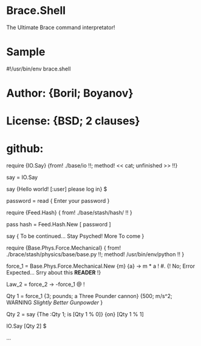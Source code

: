 # Brace.Shell
The Ultimate Brace command interpretator!

# Sample

  #!/usr/bin/env brace.shell

  # Author: {Boril; Boyanov}
  # License: {BSD; 2 clauses}
  # github:

  require {IO.Say} {from! ./base/io !!; method! << cat; unfinished >> !!}

  say = IO.Say

  say {Hello world! [:user] please log in} $

  password = read { Enter your password }

  require {Feed.Hash} { from! ./base/stash/hash/ !! }

  pass hash = Feed.Hash.New [ password ]

  say { To be continued... Stay Psyched\! More To come }


  require {Base.Phys.Force.Mechanical} { from! ./brace/stash/physics/base/base.py !!; method! /usr/bin/env/python !! }

  force_1 = Base.Phys.Force.Mechanical.New {m} {a} -> m * a ! #. {! No; Error Expected... Srry about this __READER__ !}

  Law_2 = force_2 -> -force_1 @ !

  Qty 1 = force_1 {3; pounds; a Three Pounder cannon} {500; m/s^2; WARNING *Slightly Better Gunpowder* }

  Qty 2 = say {The \:Qty 1; is [Qty 1 % 0]} {on} [Qty 1 % 1]

  IO.Say [Qty 2] $

  ...
  
